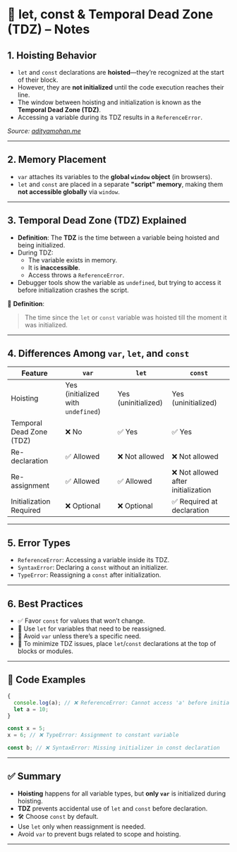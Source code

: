 
# 🧠 let, const & Temporal Dead Zone (TDZ) – Notes

## 1. Hoisting Behavior

- `let` and `const` declarations are **hoisted**—they’re recognized at the start of their block.
- However, they are **not initialized** until the code execution reaches their line.
- The window between hoisting and initialization is known as the **Temporal Dead Zone (TDZ)**.
- Accessing a variable during its TDZ results in a `ReferenceError`.

_Source: [adityamohan.me](https://www.adityamohan.me/javascript-temporal-dead-zone-demystified)_

---

## 2. Memory Placement

- `var` attaches its variables to the **global `window` object** (in browsers).
- `let` and `const` are placed in a separate **"script" memory**, making them **not accessible globally** via `window`.

---

## 3. Temporal Dead Zone (TDZ) Explained

- **Definition**: The **TDZ** is the time between a variable being hoisted and being initialized.
- During TDZ:
  - The variable exists in memory.
  - It is **inaccessible**.
  - Access throws a `ReferenceError`.
- Debugger tools show the variable as `undefined`, but trying to access it before initialization crashes the script.

📌 **Definition**:  
> The time since the `let` or `const` variable was hoisted till the moment it was initialized.

---

## 4. Differences Among `var`, `let`, and `const`

| Feature                  | `var`                         | `let`                       | `const`                              |
|--------------------------|-------------------------------|-----------------------------|--------------------------------------|
| Hoisting                 | Yes (initialized with `undefined`) | Yes (uninitialized)        | Yes (uninitialized)                 |
| Temporal Dead Zone (TDZ) | ❌ No                         | ✅ Yes                      | ✅ Yes                                |
| Re-declaration           | ✅ Allowed                    | ❌ Not allowed              | ❌ Not allowed                        |
| Re-assignment            | ✅ Allowed                    | ✅ Allowed                  | ❌ Not allowed after initialization   |
| Initialization Required  | ❌ Optional                   | ❌ Optional                 | ✅ Required at declaration            |

---

## 5. Error Types

- `ReferenceError`: Accessing a variable inside its TDZ.
- `SyntaxError`: Declaring a `const` without an initializer.
- `TypeError`: Reassigning a `const` after initialization.

---

## 6. Best Practices

- ✅ Favor `const` for values that won’t change.
- 🔁 Use `let` for variables that need to be reassigned.
- 🚫 Avoid `var` unless there’s a specific need.
- 🧹 To minimize TDZ issues, place `let`/`const` declarations at the top of blocks or modules.

---

## 🔧 Code Examples

```js
{
  console.log(a); // ❌ ReferenceError: Cannot access 'a' before initialization
  let a = 10;
}
```

```js
const x = 5;
x = 6; // ❌ TypeError: Assignment to constant variable
```

```js
const b; // ❌ SyntaxError: Missing initializer in const declaration
```

---

## ✅ Summary

- **Hoisting** happens for all variable types, but **only `var`** is initialized during hoisting.
- **TDZ** prevents accidental use of `let` and `const` before declaration.
- 🛠️ Choose `const` by default.
- Use `let` only when reassignment is needed.
- Avoid `var` to prevent bugs related to scope and hoisting.

---
